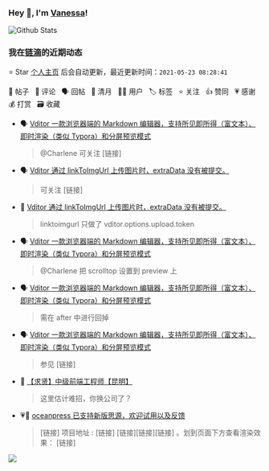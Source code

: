 ### Hey 👋, I'm [Vanessa](http://vanessa.b3log.org/)!

![Github Stats](https://github-readme-stats.vercel.app/api?username=Vanessa219&show_icons=true)

<!--events start -->

### 我在[链滴](https://ld246.com)的近期动态

⭐️ Star [个人主页](https://github.com/Vanessa219/Vanessa219) 后会自动更新，最近更新时间：`2021-05-23 08:28:41`

📝 帖子 &nbsp; 💬 评论 &nbsp; 🗣 回帖 &nbsp; 🌙 清月 &nbsp; 👨‍💻 用户 &nbsp; 🏷️ 标签 &nbsp; ⭐️ 关注 &nbsp; 👍 赞同 &nbsp; 💗 感谢 &nbsp; 💰 打赏 &nbsp; 🗃 收藏

* 🗣 [Vditor 一款浏览器端的 Markdown 编辑器，支持所见即所得（富文本）、即时渲染（类似 Typora）和分屏预览模式](https://ld246.com/article/1549638745630/comment/1620898834055#comments)

  > @Charlene 可关注 [链接]
* 🗣 [Vditor 通过 linkToImgUrl 上传图片时，extraData 没有被提交。](https://ld246.com/article/1621221451688/comment/1621323676592#comments)

  > 可关注 [链接]
* 💬 [Vditor 通过 linkToImgUrl 上传图片时，extraData 没有被提交。](https://ld246.com/article/1621221451688/comment/1621261026011#comments)

  > linktoimgurl 只做了 vditor.options.upload.token
* 🗣 [Vditor 一款浏览器端的 Markdown 编辑器，支持所见即所得（富文本）、即时渲染（类似 Typora）和分屏预览模式](https://ld246.com/article/1549638745630/comment/1620898834055#comments)

  > @Charlene 把 scrolltop 设置到 preview 上
* 🗣 [Vditor 一款浏览器端的 Markdown 编辑器，支持所见即所得（富文本）、即时渲染（类似 Typora）和分屏预览模式](https://ld246.com/article/1549638745630/comment/1620890838029#comments)

  > 需在 after 中进行回掉
* 🗣 [Vditor 一款浏览器端的 Markdown 编辑器，支持所见即所得（富文本）、即时渲染（类似 Typora）和分屏预览模式](https://ld246.com/article/1549638745630/comment/1620898834055#comments)

  > 参见 [链接]
* 💬 [【求贤】中级前端工程师【昆明】](https://ld246.com/article/1620792951503/comment/1621051147928#comments)

  > 这里估计难招，你换公司了？
* 💗📝 [oceanpress 已支持新版思源，欢迎试用以及反馈](https://ld246.com/article/1620728353107)

  > [链接] 项目地址 : [链接] [链接][链接][链接] 。划到页面下方查看渲染效果： [链接]


<!--events end -->

<a title="Hits" target="_blank" href="https://github.com/Vanessa219/Vanessa219"><img src="https://hits.b3log.org/Vanessa219/Vanessa219.svg"></a>
